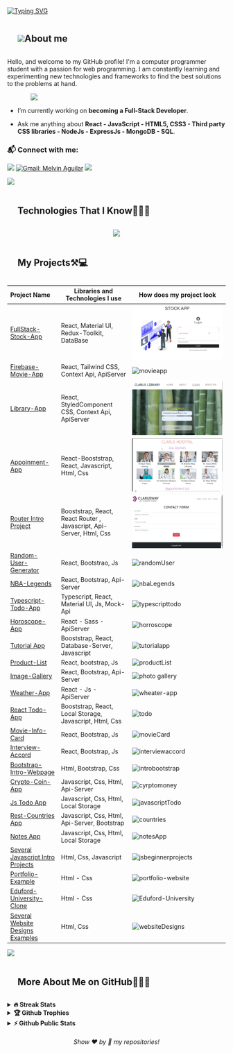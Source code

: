 
<a href="https://git.io/typing-svg">
<img src="https://readme-typing-svg.demolab.com?font=comic+sense&weight=600&size=23&pause=1000&color=1E88E5&vCenter=true&width=800&height=60&lines=Hi,+I+am+Mehmet;%F0%9F%91%A8%F0%9F%8F%BB%E2%80%8D%F0%9F%92%BB+A+Front+End+Developer.;%F0%9F%93%91+Studying+on+being+Full+Stack+Developer.+;%F0%9F%8E%93+About+to+graduate+from+Computer+Programmer;%F0%9F%92%99+Love+to+learn+new+stuffs." alt="Typing SVG" />
</a>

<!--h2 without bottom border-->
<div id="user-content-toc">
  <ul align="left">
    <summary> <img src = "./assets/img/about_me.gif" width = 50px ><h2 style="display: inline-block">About me</h2></summary>
  </ul>
</div>

<p>  Hello, and welcome to my GitHub profile! I'm a computer programmer student with a passion for web programming. I am constantly learning and experimenting new technologies and frameworks to find the best solutions to the problems at hand. </p>
   

 <picture> <img src="https://www.aalpha.net/wp-content/uploads/2020/12/full-stack-development.gif" align="right"  width = 450px /> </picture> <br>
  
- I’m currently working on **becoming a Full-Stack Developer**.
  
- Ask me anything about **React - JavaScript - HTML5, CSS3 - Third party CSS libraries - NodeJs - ExpressJs - MongoDB - SQL**.

### 📬 Connect with me: 
[![](https://img.shields.io/badge/linkedin-%230077B5.svg?&style=for-the-badge&logo=linkedin&logoColor=white)](https://www.linkedin.com/in/mtanrivermis/)
[![Gmail: Melvin Aguilar](https://img.shields.io/badge/-gmail-red?style=for-the-badge&logo=Gmail&logoColor=white&link=mailto:tanrivermis.mehmet@gmail.com)](mailto:tanrivermis.mehmet@gmail.com)
![](https://komarev.com/ghpvc/?username=MTanrivermis&color=blue&style=for-the-badge)

<img src="https://user-images.githubusercontent.com/73097560/115834477-dbab4500-a447-11eb-908a-139a6edaec5c.gif" >
<div id="user-content-toc">
  <ul>
    <summary><h2 style="display: inline-block">Technologies That I Know👨🏻‍💻</h2></summary>
  </ul>
</div>
<!--tech stack icons-->
<p align="center">
  <a href="https://skillicons.dev">
    <img src="https://skillicons.dev/icons?i=html,css,js,ts,react,nextjs,redux,bootstrap,materialui,tailwind,sass,styledcomponents,firebase,py,nodejs,mongodb,sqlite,mysql,express,docker,linux,mysql,postman,github,vercel,vite,git,vscode,&perline=15" />
  </a>
</p>

<div id="user-content-toc">
  <ul>
    <summary><h2 style="display: inline-block">My Projects⚒💻</h2></summary>
  </ul>
</div>

  Project Name       |Libraries and Technologies I use     |How does my project look   
:-------------------------|-------------------------|-------------------------
[FullStack-Stock-App](https://stock-frontend-blue.vercel.app/)| React, Material UI, Redux-Toolkit, DataBase| ![stockapp](https://github.com/MTanrivermis/stock_frontend/blob/main/Video_240104225806.gif)
[Firebase-Movie-App](https://movie-app-swart-five.vercel.app/)| React, Tailwind CSS, Context Api, ApiServer|![movieapp](https://github.com/MTanrivermis/movie-app/blob/main/movieapp.gif)
[Library-App](https://library-app-bvkh.vercel.app/)| React, StyledComponent CSS, Context Api, ApiServer|![LeeLibrirary](https://github.com/MTanrivermis/Library_App/blob/main/libraryapp.gif)
[Appoinment-App](https://appointment-app-lac.vercel.app/) |    React-Booststrap,  React, Javascript, Html, Css | ![appointmentApp](https://github.com/MTanrivermis/Appointment_App/blob/main/appointmentApp.gif)
[Router Intro Project](https://react-router-app-rouge.vercel.app/) |  Booststrap, React, React Router , Javascript, Api-Server,  Html, Css | ![introRouter](https://github.com/MTanrivermis/React_Router_App/blob/main/reactrouterapp.gif)
[Random-User-Generator](https://random-user-generator-app.vercel.app)| React, Bootstrao, Js|![randomUser](https://github.com/AliDurul/Random-User-Generator-App/assets/80897590/9ba3910e-2aa0-4b81-ad5d-6df206ae02cd)
[NBA-Legends](https://nba-legend.vercel.app)| React, Bootstrap, Api-Server | ![nbaLegends](https://github.com/AliDurul/NBA-Legends/assets/80897590/1acc2dcb-3705-4ea4-8b90-554716ee596c)
[Typescript-Todo-App]()| Typescript,  React, Material UI, Js, Mock-Api | ![typescripttodo](https://github.com/AliDurul/TypeScript-Todo-App/assets/80897590/007bc20a-17fa-4ea1-badc-cd7d60b4de57)
[Horoscope-App](https://app-horoscope.vercel.app)| React - Sass - ApiServer | ![horroscope](https://github.com/AliDurul/Horoscope-App/assets/80897590/8e00dbaf-e333-4da9-a050-a0c73d211765)
[Tutorial App](https://tut0rial-app.vercel.app)|Booststrap, React, Database-Server, Javascript |![tutorialapp](https://github.com/AliDurul/Tutorial-App/assets/80897590/f66a6550-ccca-4373-adc8-6e093b101811)
[Product-List](https://products-listt.vercel.app)| React, bootstrap, Js|![productList](https://github.com/AliDurul/Products-List/assets/80897590/77d4957a-1dfe-4a66-b43d-718092971039)
[Image-Gallery](https://react-photogallery.vercel.app)| React, Bootstrap, Api-Server |![photo gallery](https://github.com/AliDurul/Photo-Gallery/assets/80897590/7399af0f-9561-4e5c-969f-badd1244ebdc)
[Weather-App](https://weather-app-silk-psi.vercel.app)| React - Js - ApiServer | ![wheater-app](https://github.com/AliDurul/Weather-App/assets/80897590/fd2926d6-36de-4da8-9954-4cd81689e9f8)
[React Todo-App](https://tod0-appp.vercel.app)|Booststrap, React,  Local Storage, Javascript, Html, Css | ![todo](https://github.com/AliDurul/Todo-App/assets/80897590/53bb0d27-45df-4dfb-b4dc-da47c7d2bca4)
[Movie-Info-Card](https://movie-info-card-seven.vercel.app)| React, Bootstrap, Js|![movieCard](https://github.com/AliDurul/Movie-Info_card/assets/80897590/91e307dd-7183-4410-bf3a-f30496306b48)
[Interview-Accord](https://interview-accordd.vercel.app)| React, Bootstrap, Js| ![interviewaccord](https://github.com/AliDurul/Interview-Accord/assets/80897590/6a9c40bc-3ecc-467b-b66d-b20708b4e877)
[Bootstrap-Intro-Webpage](https://bootstrap-intro-webpage.vercel.app)| Html, Bootstrap, Css| ![introbootstrap](https://github.com/AliDurul/Bootstrap-Intro-Webpage/assets/80897590/9794db23-fffe-43c1-82bd-dac834b6cde3)
[Crypto-Coin-App](https://crypto-coin-app-theta.vercel.app)|Javascript, Css, Html, Api-Server| ![cyrptomoney](https://github.com/AliDurul/Crypto-Coin-App/assets/80897590/cdff214c-0c4b-4a65-b75a-25ea75587359)
[Js Todo App](https://javascript-todo-app-seven.vercel.app)|Javascript, Css, Html, Local Storage| ![javascriptTodo](https://github.com/AliDurul/Javascript-Todo-App/assets/80897590/6808c253-75fd-4bb6-b98a-46256930a4d4)
[Rest-Countries App](https://rest-countries-nine-zeta.vercel.app)|Javascript, Css, Html, Api-Server,  Bootstrap| ![countries](https://github.com/AliDurul/Rest-Countries/assets/80897590/63ab9153-6477-443d-a1bd-5c0f07a088f8)
[Notes App](https://notes-app-mu.vercel.app)|Javascript, Css, Html, Local Storage| ![notesApp](https://github.com/AliDurul/Notes-App/assets/80897590/7b5b7515-e6e9-47c8-b62d-afd82d885f35)
[Several Javascript Intro Projects](https://github.com/AliDurul/JS-Projects-Beginner-Level)| Html, Css, Javascript| ![jsbeginnerprojects](https://github.com/AliDurul/JS-Projects-Beginner-Level/assets/80897590/05af26fb-9db9-48e4-9e68-2051c984a73d)
[Portfolio-Example](https://portfolio-example-iota.vercel.app/)| Html - Css  | ![portfolio-website](https://github.com/AliDurul/Portfolio-Example/assets/80897590/cddbe6ea-89cf-419e-8535-2b81ce55ecbe)
[Eduford-University-Clone](https://eduford-universtiy-clone.vercel.app)| Html - Css | ![Eduford-University](https://github.com/AliDurul/Eduford-Universtiy-Clone/assets/80897590/54167453-7432-4e25-baf0-eaa5c66728d0)
[Several Website Designs Examples](https://github.com/AliDurul/Website-Page-Designs)| Html, Css| ![websiteDesigns](https://github.com/AliDurul/Website-Page-Designs/assets/80897590/19048f71-fe84-4132-bd2a-e9a2c5582854)
 




<img src="https://user-images.githubusercontent.com/73097560/115834477-dbab4500-a447-11eb-908a-139a6edaec5c.gif" >



<div id="user-content-toc">
  <ul>
    <summary><h2 style="display: inline-block"> More About Me on GitHub👨🏻‍💻</h2></summary>
  </ul>
</div>


<details>
<summary><b>🔥 Streak Stats</b></summary>
<br>
  
[![GitHub Streak](http://github-readme-streak-stats.herokuapp.com?user=MTanrivermis&theme=transparent&border_radius=4.4&exclude_days=Sun&card_width=390)](https://git.io/streak-stats)
</details>

<details>
<summary><b>🏆 Github Trophies</b></summary>
<br>
<img align="center" src="https://github-profile-trophy.vercel.app/?username=MTanrivermis&theme=discord" alt="MelvinAguilar" />
</details>

<details>
<summary><b>⚡ Github Public Stats</b></summary>
<br>
<img src="https://github-readme-stats.vercel.app/api?username=MTanrivermis&show_icons=true&theme=radical&count_private=true" alt="Mehmet Tanrıvermiş" width="420"/>&nbsp;<img src="https://github-readme-stats.vercel.app/api/top-langs/?username=MTanrivermis&layout=compact&theme=radical" alt="Mehmet Tanrıvermiş" height="165">
</details>
  
  
<h6 align="center">Show ❤️ by 🌟 my repositories!</h6>
